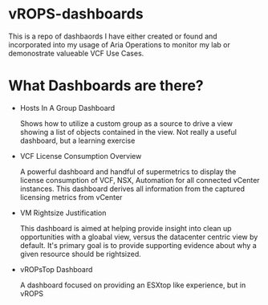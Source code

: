 # vROPS-dashboards

This is a repo of dashbaords I have either created or found and incorporated into my usage of Aria Operations to monitor my lab or demonostrate valueable VCF Use Cases.

# What Dashboards are there?

* Hosts In A Group Dashboard

    Shows how to utilize a custom group as a source to drive a view showing a list of objects contained in the view.  Not really a useful dashboard, but a learning exercise

* VCF License Consumption Overview

    A powerful dashboard and handful of supermetrics to display the license consumption of VCF, NSX, Automation for all connected vCenter instances.  This dashboard derives all information from the captured licensing metrics from vCenter

* VM Rightsize Justification

    This dashboard is aimed at helping provide insight into clean up opportunities with a gloabal view, versus the datacenter centric view by default.  It's primary goal is to provide supporting evidence about why a given resource should be rightsized.

* vROPsTop Dashboard

    A dashboard focused on providing an ESXtop like experience, but in vROPS



